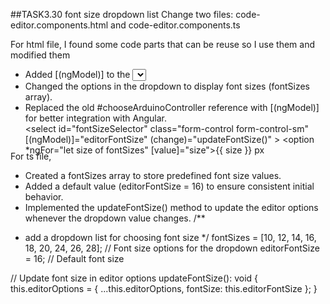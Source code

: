 ##TASK3.30 font size dropdown list
Change two files: code-editor.components.html and code-editor.components.ts

For html file, I found some code parts that can be reuse so I use them and modified them 
- Added [(ngModel)] to the <select> element for two-way binding. This allowed the selected font size to automatically update the variable editorFontSize.
- Changed the options in the dropdown to display font sizes (fontSizes array).
- Replaced the old #chooseArduinoController reference with [(ngModel)] for better integration with Angular.
      <div class="form-group mt-2" matTooltip="Choose font size" style="max-height: 30px; box-shadow: whitesmoke;">
        <select id="fontSizeSelector" class="form-control form-control-sm" [(ngModel)]="editorFontSize" (change)="updateFontSize()" >
          <option *ngFor="let size of fontSizes" [value]="size">{{ size }} px</option>
        </select>
      </div>

For ts file,
- Created a fontSizes array to store predefined font size values.
- Added a default value (editorFontSize = 16) to ensure consistent initial behavior.
- Implemented the updateFontSize() method to update the editor options whenever the dropdown value changes.
   /**
 * add a dropdown list for choosing font size
 */
  fontSizes = [10, 12, 14, 16, 18, 20, 24, 26, 28]; // Font size options for the dropdown
  editorFontSize = 16; // Default font size

  // Update font size in editor options
  updateFontSize(): void {
    this.editorOptions = { ...this.editorOptions, fontSize: this.editorFontSize };
  }
